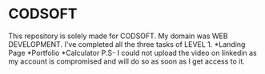 # CODSOFT
This repository is solely made for CODSOFT.
My domain was WEB DEVELOPMENT.
I've completed all the three tasks of LEVEL 1.
    *Landing Page
    *Portfolio
    *Calculator
P.S- I could not upload the video on linkedin as my account is compromised and will do so as soon as I get access to it.
